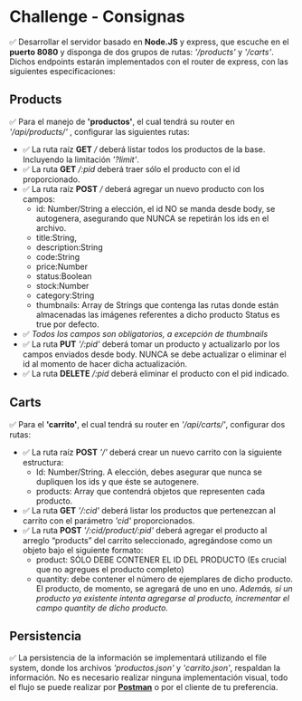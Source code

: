 # Challenge - Consignas

✅ Desarrollar el servidor basado en **Node.JS** y express, que escuche en el **puerto 8080** y disponga de dos grupos de rutas: *'/products'* y *'/carts'*. Dichos endpoints estarán implementados con el router de express, con las siguientes especificaciones:

## Products

✅ Para el manejo de **'productos'**, el cual tendrá su router en *'/api/products/'* , configurar las siguientes rutas:
  - ✅ La ruta raíz **GET** */* deberá listar todos los productos de la base. Incluyendo la limitación *'?limit'*.
  - ✅ La ruta **GET** */:pid* deberá traer sólo el producto con el id proporcionado.
  - ✅ La ruta raíz **POST** */* deberá agregar un nuevo producto con los campos:
    - id: Number/String a elección, el id NO se manda desde body, se autogenera, asegurando que NUNCA se repetirán los ids en el archivo.
    - title:String,
    - description:String
    - code:String
    - price:Number
    - status:Boolean
    - stock:Number
    - category:String
    - thumbnails: Array de Strings que contenga las rutas donde  están almacenadas las imágenes referentes a dicho producto Status es true por defecto.
  - ✅  _Todos los campos son obligatorios, a excepción de thumbnails_
  - ✅ La ruta **PUT** *'/:pid'* deberá tomar un producto y actualizarlo por los campos enviados desde body. NUNCA se debe actualizar o eliminar el id al momento de hacer dicha actualización.
  - ✅ La ruta **DELETE** */:pid* deberá eliminar el producto con el pid indicado. 

## Carts

✅ Para el **'carrito'**, el cual tendrá su router en *'/api/carts/'*, configurar dos rutas:
  - ✅ La ruta raíz **POST** *'/'* deberá crear un nuevo carrito con la siguiente estructura:
    - Id: Number/String. A elección, debes asegurar que nunca se dupliquen los ids y que éste se autogenere.
    - products: Array que contendrá objetos que representen cada producto.
  - ✅ La ruta **GET** *'/:cid'* deberá listar los productos que pertenezcan al carrito con el parámetro *'cid'* proporcionados.
  - ✅ La ruta **POST**  *'/:cid/product/:pid'* deberá agregar el producto al arreglo “products” del carrito seleccionado, agregándose como un objeto bajo el siguiente formato:
    - product: SÓLO DEBE CONTENER EL ID DEL PRODUCTO (Es crucial que no agregues el producto completo)
    - quantity: debe contener el número de ejemplares de dicho producto. El producto, de momento, se agregará de uno en uno.
  *Además, si un producto ya existente intenta agregarse al producto, incrementar el campo quantity de dicho producto.*


## Persistencia
✅ La persistencia de la información se implementará utilizando el file system, donde los archivos *'productos.json'* y *'carrito.json'*, respaldan la información.
No es necesario realizar ninguna implementación visual, todo el flujo se puede realizar por **[Postman](https://web.postman.co/)** o por el cliente de tu preferencia.
